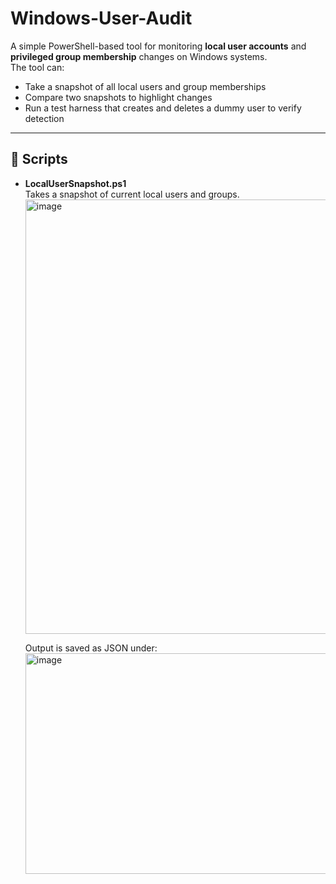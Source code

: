 # Windows-User-Audit

A simple PowerShell-based tool for monitoring **local user accounts** and **privileged group membership** changes on Windows systems.  
The tool can:

- Take a snapshot of all local users and group memberships  
- Compare two snapshots to highlight changes  
- Run a test harness that creates and deletes a dummy user to verify detection  

---

## 📂 Scripts

- **LocalUserSnapshot.ps1**  
  Takes a snapshot of current local users and groups.
  <img width="1015" height="695" alt="image" src="https://github.com/user-attachments/assets/45cd4eb2-f6c3-424d-a50b-77890e83dd1d" />
  
  Output is saved as JSON under:
  <img width="847" height="353" alt="image" src="https://github.com/user-attachments/assets/3f1d0e12-63ff-46e5-9475-3151dacf445f" />


